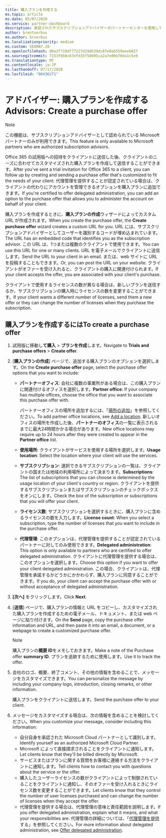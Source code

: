 ```yaml
---
title: 購入プランを作成する
ms.topic: article
ms.date: 05/07/2020
ms.service: partner-dashboard
description: 承認されたサブスクリプションアドバイザーがパートナーセンターを使用して購入プランとカスタム URL を作成し、Office 365 の試用版への招待に含める方法について説明します。
author: brentserbus
ms.author: brserbus
ms.localizationpriority: medium
ms.custom: SEOMAY.20
ms.openlocfilehash: 80a2f719df77227d19db39dc87e8eb559eeeb827
ms.sourcegitcommit: 7153f0b8c67efd35f58695ca2a7e00e70da1c5e9
ms.translationtype: MT
ms.contentlocale: ja-JP
ms.lasthandoff: 07/17/2020
ms.locfileid: "86436271"
---
```

# <a name="advisors-create-a-purchase-offer"></a><span data-ttu-id="86ebb-103">アドバイザー: 購入プランを作成する</span><span class="sxs-lookup"><span data-stu-id="86ebb-103">Advisors: Create a purchase offer</span></span>

> [!NOTE]
> <span data-ttu-id="86ebb-104">この機能は、サブスクリプションアドバイザーとして認められている Microsoft パートナーのみが利用できます。</span><span class="sxs-lookup"><span data-stu-id="86ebb-104">This feature is only available to Microsoft partners who are authorized subscription advisors.</span></span>

<span data-ttu-id="86ebb-105">Office 365 の試用版への招待をクライアントに送信した後、クライアントのニーズに合わせてカスタマイズされた購入プランを作成して送信することができます。</span><span class="sxs-lookup"><span data-stu-id="86ebb-105">After you've sent a trial invitation for Office 365 to a client, you can follow up by creating and sending a purchase offer that's customized to fit the needs of your client.</span></span> <span data-ttu-id="86ebb-106">代理管理を提供することが認定されている場合は、クライアントの代わりにアカウントを管理できるオプションを購入プランに追加できます。</span><span class="sxs-lookup"><span data-stu-id="86ebb-106">If you're certified to offer delegated administration, you can add an option to the purchase offer that allows you to administer the account on behalf of your client.</span></span>

<span data-ttu-id="86ebb-107">購入プランを作成するときに、**購入プランの作成**ウィザードによってカスタム URL が作成されます。</span><span class="sxs-lookup"><span data-stu-id="86ebb-107">When you create the purchase offer, the **Create purchase offer** wizard creates a custom URL for you.</span></span> <span data-ttu-id="86ebb-108">URL には、サブスクリプションアドバイザーとしてユーザーを識別するコードが埋め込まれています。</span><span class="sxs-lookup"><span data-stu-id="86ebb-108">The URL has an embedded code that identifies you as the subscription advisor.</span></span> <span data-ttu-id="86ebb-109">この URL は、1つまたは複数のクライアントで使用できます。</span><span class="sxs-lookup"><span data-stu-id="86ebb-109">You can use this URL for one or many clients.</span></span> <span data-ttu-id="86ebb-110">URL を電子メールでクライアントに送信します。</span><span class="sxs-lookup"><span data-stu-id="86ebb-110">Send the URL to your client in an email.</span></span> <span data-ttu-id="86ebb-111">または、web サイトに URL を投稿することもできます。</span><span class="sxs-lookup"><span data-stu-id="86ebb-111">Or, you can post the URL on your website.</span></span> <span data-ttu-id="86ebb-112">クライアントがオファーを受け入れると、クライアントの購入に関連付けられます。</span><span class="sxs-lookup"><span data-stu-id="86ebb-112">If your client accepts the offer, you are associated with your client's purchase.</span></span>

<span data-ttu-id="86ebb-113">クライアントで使用するライセンスの数が異なる場合は、新しいプランを送信するか、サブスクリプションの購入時にライセンスの数を変更することができます。</span><span class="sxs-lookup"><span data-stu-id="86ebb-113">If your client wants a different number of licenses, send them a new offer or they can change the number of licenses when they purchase the subscription.</span></span>

## <a name="to-create-a-purchase-offer"></a><span data-ttu-id="86ebb-114">購入プランを作成するには</span><span class="sxs-lookup"><span data-stu-id="86ebb-114">To create a purchase offer</span></span>

1. <span data-ttu-id="86ebb-115">試用版に移動し**て購入**  >  **プランを作成**します。</span><span class="sxs-lookup"><span data-stu-id="86ebb-115">Navigate to **Trials and purchase offers** > **Create offer**.</span></span>

2. <span data-ttu-id="86ebb-116">[**購入プランの作成**] ページで、追加する購入プランのオプションを選択します。</span><span class="sxs-lookup"><span data-stu-id="86ebb-116">On the **Create purchase offer** page, select the purchase offer options that you want to include:</span></span>

    - <span data-ttu-id="86ebb-117">**パートナーオフィス**: 会社に複数の事業所がある場合は、この購入プランに関連付けるオフィスを選択します。</span><span class="sxs-lookup"><span data-stu-id="86ebb-117">**Partner office**: If your company has multiple offices, choose the office that you want to associate this purchase offer with.</span></span>

        <span data-ttu-id="86ebb-118">パートナーオフィスの場所を追加するには、「[場所の追加](manage-locations.md)」を参照してください。</span><span class="sxs-lookup"><span data-stu-id="86ebb-118">To add partner office locations, see [Add a location](manage-locations.md).</span></span> <span data-ttu-id="86ebb-119">新しいオフィスの場所を作成した後、**パートナーのオフィス**の一覧に表示されるまでに最大24時間かかる場合があります。</span><span class="sxs-lookup"><span data-stu-id="86ebb-119">New office locations may require up to 24 hours after they were created to appear in the **Partner office** list.</span></span>

    - <span data-ttu-id="86ebb-120">**使用場所**: クライアントがサービスを使用する場所を選択します。</span><span class="sxs-lookup"><span data-stu-id="86ebb-120">**Usage location**: Select the location where your client will use the services.</span></span>
    - <span data-ttu-id="86ebb-121">**サブスクリプション**: 選択できるサブスクリプションの一覧は、クライアントの国または地域の利用場所によって決まります。</span><span class="sxs-lookup"><span data-stu-id="86ebb-121">**Subscriptions**: The list of subscriptions that you can choose is determined by the usage location of your client's country or region.</span></span> <span data-ttu-id="86ebb-122">クライアントを提供するサブスクリプションまたはサブスクリプションのチェックボックスをオンにします。</span><span class="sxs-lookup"><span data-stu-id="86ebb-122">Check the box of the subscription or subscriptions that you will offer your client.</span></span>
    - <span data-ttu-id="86ebb-123">**ライセンス数**: サブスクリプションを選択するときに、購入プランに含めるライセンスの数を入力します。</span><span class="sxs-lookup"><span data-stu-id="86ebb-123">**License count**: When you select a subscription, type the number of licenses that you want to include in the purchase offer.</span></span>
    - <span data-ttu-id="86ebb-124">**代理管理**: このオプションは、代理管理を提供することが認定されているパートナーに対してのみ使用できます。</span><span class="sxs-lookup"><span data-stu-id="86ebb-124">**Delegated administration**: This option is only available to partners who are certified to offer delegated administration.</span></span> <span data-ttu-id="86ebb-125">クライアントに代理管理を提供する場合は、このオプションを選択します。</span><span class="sxs-lookup"><span data-stu-id="86ebb-125">Choose this option if you want to offer your client delegated administration.</span></span> <span data-ttu-id="86ebb-126">この場合、クライアントは、代理管理を承諾するかどうかにかかわらず、購入プランに同意することができます。</span><span class="sxs-lookup"><span data-stu-id="86ebb-126">If you do, your client can accept the purchase offer with or without acceptance of delegated administration.</span></span>

3. <span data-ttu-id="86ebb-127">**[次へ]** をクリックします。</span><span class="sxs-lookup"><span data-stu-id="86ebb-127">Click **Next**.</span></span>

4. <span data-ttu-id="86ebb-128">[**送信**] ページで、購入プランの情報と URL をコピーし、カスタマイズされた購入プランを作成するための電子メール、ドキュメント、または web ページに貼り付けます。</span><span class="sxs-lookup"><span data-stu-id="86ebb-128">On the **Send** page, copy the purchase offer information and URL, and then paste it into an email, a document, or a webpage to create a customized purchase offer.</span></span>

    > [!NOTE]
    > <span data-ttu-id="86ebb-129">購入プランの**概要 ID**をメモしておきます。</span><span class="sxs-lookup"><span data-stu-id="86ebb-129">Make a note of the Purchase offer **summary ID**.</span></span> <span data-ttu-id="86ebb-130">プランを追跡するために使用します。</span><span class="sxs-lookup"><span data-stu-id="86ebb-130">Use it to track the offer.</span></span>

5. <span data-ttu-id="86ebb-131">会社のロゴ、概要、終了コメント、その他の情報を含めることで、メッセージをカスタマイズできます。</span><span class="sxs-lookup"><span data-stu-id="86ebb-131">You can personalize the message by including your company logo, introduction, closing remarks, or other information.</span></span>

    <span data-ttu-id="86ebb-132">購入プランをクライアントに送信します。</span><span class="sxs-lookup"><span data-stu-id="86ebb-132">Send the purchase offer to your client.</span></span>

6. <span data-ttu-id="86ebb-133">メッセージをカスタマイズする場合は、次の情報を含めることを検討してください。</span><span class="sxs-lookup"><span data-stu-id="86ebb-133">When you customize your message, consider including this information:</span></span>

    - <span data-ttu-id="86ebb-134">自分自身を承認された Microsoft Cloud パートナーとして識別します。</span><span class="sxs-lookup"><span data-stu-id="86ebb-134">Identify yourself as an authorized Microsoft Cloud Partner.</span></span>
    - <span data-ttu-id="86ebb-135">Microsoft によって直接請求されることをクライアントに通知します。</span><span class="sxs-lookup"><span data-stu-id="86ebb-135">Let clients know that they'll be billed directly by Microsoft.</span></span>
    - <span data-ttu-id="86ebb-136">サービスまたはプランに関する質問をお客様に連絡する方法をクライアントに通知します。</span><span class="sxs-lookup"><span data-stu-id="86ebb-136">Tell clients how to contact you with questions about the service or the offer.</span></span>
    - <span data-ttu-id="86ebb-137">購入したユーザーライセンスの数がクライアントによって制御されていることをクライアントに通知し、そのオファーを受け入れるときにライセンス数を変更することができます。</span><span class="sxs-lookup"><span data-stu-id="86ebb-137">Let clients know that they control the number of user licenses purchased and can change the number of licenses when they accept the offer.</span></span>
    - <span data-ttu-id="86ebb-138">代理管理を提供する場合は、代理管理の意味と責任範囲を説明します。</span><span class="sxs-lookup"><span data-stu-id="86ebb-138">If you offer delegated administration, explain what it means, and what your responsibilities are.</span></span> <span data-ttu-id="86ebb-139">代理管理の詳細については、「[代理管理を提供](customers-revoke-admin-privileges.md)する」を参照してください。</span><span class="sxs-lookup"><span data-stu-id="86ebb-139">For more information about delegated administration, see [Offer delegated administration](customers-revoke-admin-privileges.md).</span></span>
